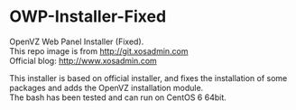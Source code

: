# OWP-Installer-Fixed
OpenVZ Web Panel Installer (Fixed).  
This repo image is from http://git.xosadmin.com  
Official blog: http://www.xosadmin.com

This installer is based on official installer, and fixes the installation of some packages and adds the OpenVZ installation module.  
The bash has been tested and can run on CentOS 6 64bit.
